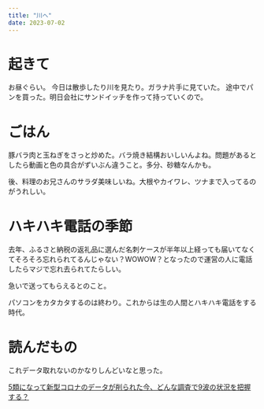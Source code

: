 ```yaml
---
title: "川へ"
date: 2023-07-02
---
```


# 起きて
お昼ぐらい。
今日は散歩したり川を見たり。ガラナ片手に見ていた。
途中でパンを買った。明日会社にサンドイッチを作って持っていくので。

# ごはん
豚バラ肉と玉ねぎをさっと炒めた。バラ焼き結構おいしいんよね。問題があるとしたら動画と色の具合がずいぶん違うこと。多分、砂糖なんかも。

後、料理のお兄さんのサラダ美味しいね。大根やカイワレ、ツナまで入ってるのがうれしい。


# ハキハキ電話の季節
去年、ふるさと納税の返礼品に選んだ名刺ケースが半年以上経っても届いてなくてそろそろ忘れられてるんじゃない？WOWOW？となったので運営の人に電話したらマジで忘れ去られてたらしい。

急いで送ってもらえるとのこと。

パソコンをカタカタするのは終わり。これからは生の人間とハキハキ電話をする時代。

# 読んだもの
これデータ取れないのかなりしんどいなと思った。

[5類になって新型コロナのデータが削られた今、どんな調査で9波の状況を把握する？](
https://naokoiwanaga.theletter.jp/posts/71ccd210-0cc3-11ee-8c5a-f3ec55d6160d)